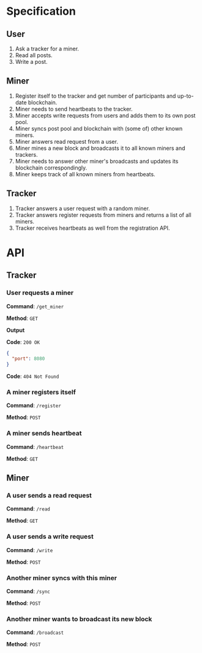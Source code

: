 # Specification
## User
1. Ask a tracker for a miner.
2. Read all posts.
3. Write a post.

## Miner
1. Register itself to the tracker and get number of participants and up-to-date blockchain.
2. Miner needs to send heartbeats to the tracker.
3. Miner accepts write requests from users and adds them to its own post pool.
4. Miner syncs post pool and blockchain with (some of) other known miners.
5. Miner answers read request from a user.
6. Miner mines a new block and broadcasts it to all known miners and trackers.
7. Miner needs to answer other miner's broadcasts and updates its blockchain correspondingly.
8. Miner keeps track of all known miners from heartbeats.

## Tracker
1. Tracker answers a user request with a random miner.
2. Tracker answers register requests from miners and returns a list of all miners.
3. Tracker receives heartbeats as well from the registration API.

# API
## Tracker
### User requests a miner
**Command**: `/get_miner`

**Method**: `GET`

**Output**

**Code**: `200 OK`
```json
{
  "port": 8080
}
```
**Code**: `404 Not Found`

### A miner registers itself
**Command**: `/register`

**Method**: `POST`

### A miner sends heartbeat
**Command**: `/heartbeat`

**Method**: `GET`

## Miner
### A user sends a read request
**Command**: `/read`

**Method**: `GET`

### A user sends a write request
**Command**: `/write`

**Method**: `POST`

### Another miner syncs with this miner
**Command**: `/sync`

**Method**: `POST`

### Another miner wants to broadcast its new block
**Command**: `/broadcast`

**Method**: `POST`